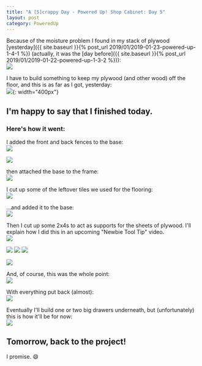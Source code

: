 ```yaml
---
title: "A [S]crappy Day - Powered Up! Shop Cabinet: Day 5"
layout: post
category: PoweredUp
---
```

Because of the moisture problem I found in my stack of plywood [yesterday]({{ site.baseurl }}{% post_url 2019/01/2019-01-23-powered-up-1-4-1 %}) (actually, it was the [day before]({{ site.baseurl }}{% post_url 2019/01/2019-01-22-powered-up-1-3-2 %})):<br/>
![](/assets/images-posts/2019/01/2019-01-24.1.01.jpg)

I have to build something to keep my plywood (and other wood) off the floor, and this is as far as I got, yesterday:<br/>
![](/assets/images-posts/2019/01/2019-01-23.1.04.jpg){: width="400px"}

## I'm happy to say that I finished today.

### Here's how it went:

I added the front and back fences to the base:<br/>
![](/assets/images-posts/2019/01/2019-01-24.1.02.jpg)

![](/assets/images-posts/2019/01/2019-01-24.1.03.jpg)

then attached the base to the frame:<br/>
![](/assets/images-posts/2019/01/2019-01-24.1.04.jpg)

I cut up some of the leftover tiles we used for the flooring:<br/>
![](/assets/images-posts/2019/01/2019-01-24.1.05.jpg)

...and added it to the base:<br/>
![](/assets/images-posts/2019/01/2019-01-24.1.06.jpg)

Then I cut up some 2x4s to act as supports for the sheets of plywood. I'll explain how I did this in an upcoming "Newbie Tool Tip" video.<br/>
![](/assets/images-posts/2019/01/2019-01-24.1.07.jpg)

![](/assets/images-posts/2019/01/2019-01-24.1.08.jpg) ![](/assets/images-posts/2019/01/2019-01-24.1.09.jpg) ![](/assets/images-posts/2019/01/2019-01-24.1.10.jpg)

![](/assets/images-posts/2019/01/2019-01-24.1.11.jpg)

And, of course, this was the whole point:<br/>
![](/assets/images-posts/2019/01/2019-01-24.1.12.jpg)

With everything put back (almost):<br/>
![](/assets/images-posts/2019/01/2019-01-24.1.13.jpg)

Eventually I'll build one or two big drawers underneath, but (unfortunately) this is how it'll be for now:<br/>
![](/assets/images-posts/2019/01/2019-01-24.1.14.jpg)

## Tomorrow, back to the project!

I promise. 😄

